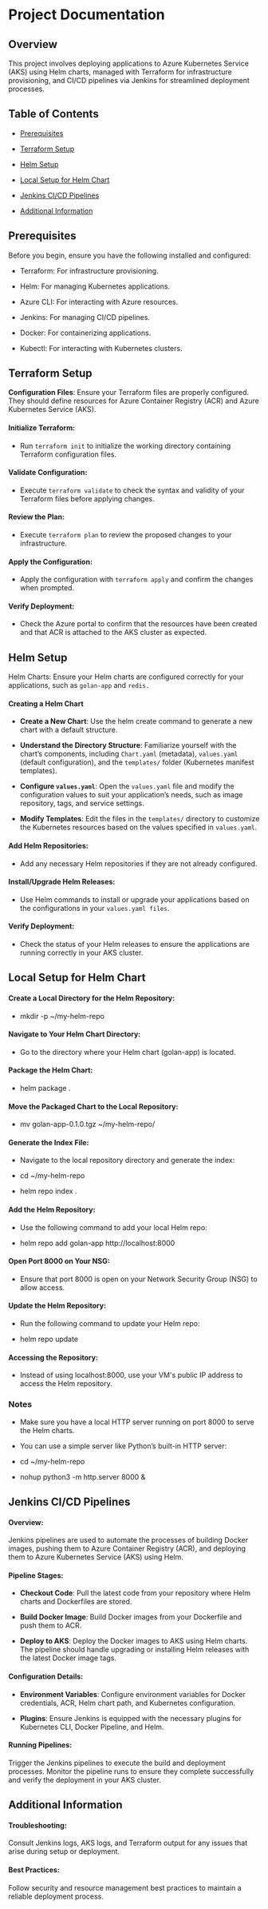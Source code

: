 # Project Documentation
## Overview
This project involves deploying applications to Azure Kubernetes Service (AKS) using Helm charts, managed with Terraform for infrastructure provisioning, and CI/CD pipelines via Jenkins for streamlined deployment processes.

## Table of Contents
- [Prerequisites](https://github.com/Mujadid13/golan-app2/main/README.md#prerequisites)
* [Terraform Setup](https://github.com/Mujadid13/golan-app2/main/README.md#terraform-setup)
+ [Helm Setup](https://github.com/Mujadid13/golan-app2/main/README.md#helm-setup)
- [Local Setup for Helm Chart](https://github.com/Mujadid13/golan-app2/main/README.md#local-setup-for-helm-chart)
* [Jenkins CI/CD Pipelines](https://github.com/Mujadid13/golan-app2/main/README.md#jenkins-cicd-pipelines)
+ [Additional Information](https://github.com/Mujadid13/golan-app2/main/README.md#additional-information)

## Prerequisites
Before you begin, ensure you have the following installed and configured:

- Terraform: For infrastructure provisioning.
* Helm: For managing Kubernetes applications.
+ Azure CLI: For interacting with Azure resources.
- Jenkins: For managing CI/CD pipelines.
* Docker: For containerizing applications.
+ Kubectl: For interacting with Kubernetes clusters.
## Terraform Setup
 **Configuration Files**: Ensure your Terraform files are properly configured. They should define resources for Azure Container Registry (ACR) and Azure Kubernetes Service (AKS).

#### Initialize Terraform:
- Run `terraform init` to initialize the working directory containing Terraform configuration files.

#### Validate Configuration:
- Execute `terraform validate` to check the syntax and validity of your Terraform files before applying changes.

#### Review the Plan:
- Execute `terraform plan` to review the proposed changes to your infrastructure.

#### Apply the Configuration:
- Apply the configuration with `terraform apply` and confirm the changes when prompted.

#### Verify Deployment:
- Check the Azure portal to confirm that the resources have been created and that ACR is attached to the AKS cluster as expected.

## Helm Setup
Helm Charts: Ensure your Helm charts are configured correctly for your applications, such as `golan-app` and `redis.`

#### Creating a Helm Chart

- **Create a New Chart**: Use the helm create command to generate a new chart with a default structure.
* **Understand the Directory Structure**: Familiarize yourself with the chart’s components, including `Chart.yaml` (metadata), `values.yaml` (default configuration), and the `templates/` folder (Kubernetes manifest templates).
+ **Configure `values.yaml`**: Open the `values.yaml` file and modify the configuration values to suit your application’s needs, such as image repository, tags, and service settings.
- **Modify Templates**: Edit the files in the `templates/` directory to customize the Kubernetes resources based on the values specified in `values.yaml`.

#### Add Helm Repositories:
- Add any necessary Helm repositories if they are not already configured.

#### Install/Upgrade Helm Releases:
- Use Helm commands to install or upgrade your applications based on the configurations in your `values.yaml files`.

#### Verify Deployment:
- Check the status of your Helm releases to ensure the applications are running correctly in your AKS cluster.

## Local Setup for Helm Chart

#### Create a Local Directory for the Helm Repository:
- mkdir -p ~/my-helm-repo

#### Navigate to Your Helm Chart Directory: 
- Go to the directory where your Helm chart (golan-app) is located.

#### Package the Helm Chart:
- helm package .

#### Move the Packaged Chart to the Local Repository:
- mv golan-app-0.1.0.tgz ~/my-helm-repo/

#### Generate the Index File: 
- Navigate to the local repository directory and generate the index:
* cd ~/my-helm-repo
+ helm repo index .

#### Add the Helm Repository: 
- Use the following command to add your local Helm repo:
* helm repo add golan-app http://localhost:8000

#### Open Port 8000 on Your NSG: 
- Ensure that port 8000 is open on your Network Security Group (NSG) to allow access.

#### Update the Helm Repository: 
- Run the following command to update your Helm repo:
* helm repo update

#### Accessing the Repository: 
- Instead of using localhost:8000, use your VM's public IP address to access the Helm repository.

### Notes
- Make sure you have a local HTTP server running on port 8000 to serve the Helm charts.
* You can use a simple server like Python’s built-in HTTP server:
+ cd ~/my-helm-repo
- nohup python3 -m http.server 8000 &

## Jenkins CI/CD Pipelines
#### Overview:
Jenkins pipelines are used to automate the processes of building Docker images, pushing them to Azure Container Registry (ACR), and deploying them to Azure Kubernetes Service (AKS) using Helm.

#### Pipeline Stages:

- **Checkout Code**: Pull the latest code from your repository where Helm charts and Dockerfiles are stored.

* **Build Docker Image**: Build Docker images from your Dockerfile and push them to ACR.

+ **Deploy to AKS**: Deploy the Docker images to AKS using Helm charts. The pipeline should handle upgrading or installing Helm releases with the latest Docker image tags.

#### Configuration Details:

- **Environment Variables**: Configure environment variables for Docker credentials, ACR, Helm chart path, and Kubernetes configuration.

* **Plugins**: Ensure Jenkins is equipped with the necessary plugins for Kubernetes CLI, Docker Pipeline, and Helm.

#### Running Pipelines:
Trigger the Jenkins pipelines to execute the build and deployment processes. Monitor the pipeline runs to ensure they complete successfully and verify the deployment in your AKS cluster.

## Additional Information
#### Troubleshooting:
Consult Jenkins logs, AKS logs, and Terraform output for any issues that arise during setup or deployment.

#### Best Practices:
Follow security and resource management best practices to maintain a reliable deployment process.
